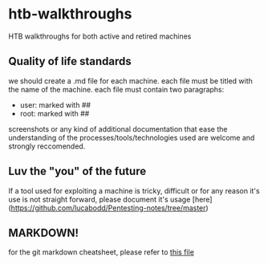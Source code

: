 # htb-walkthroughs
HTB walkthroughs for both active and retired machines

## Quality of life standards
we should create a .md file for each machine.
each file must be titled with the name of the machine.
each file must contain two paragraphs:

* user: marked with ##
* root: marked with ##

screenshots or any kind of additional documentation that ease the understanding of the processes/tools/technologies used are welcome and strongly reccomended.

## Luv the "you" of the future
If a tool used for exploiting a machine is tricky, difficult or for any reason it's use is not straight forward, please document it's usage [here]
(https://github.com/lucabodd/Pentesting-notes/tree/master)

## MARKDOWN!
for the git markdown cheatsheet, please refer to [this file](https://github.com/adam-p/markdown-here/wiki/Markdown-Cheatsheet)  
